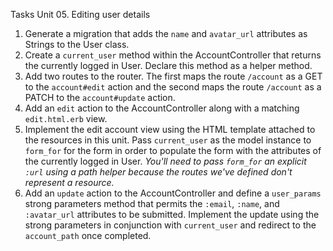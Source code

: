 Tasks Unit 05. Editing user details

1. Generate a migration that adds the `name` and `avatar_url` attributes as Strings to the User class.
2. Create a ``current_user`` method within the AccountController that returns the currently logged in User. Declare this method as a helper method.
3. Add two routes to the router. The first maps the route `/account` as a GET to the  `account#edit` action and the second maps the route `/account` as a PATCH to the  `account#update` action.
4. Add an `edit` action to the AccountController along with a matching `edit.html.erb` view.
5. Implement the edit account view using the HTML template attached to the resources in this unit. Pass `current_user` as the model instance to `form_for` for the form in order to populate the form with the attributes of the currently logged in User. _You'll need to pass `form_for` an explicit `:url` using a path helper because the routes we've defined don't represent a resource._
6. Add an `update` action to the AccountController and define a `user_params` strong parameters method that permits the `:email`, `:name`, and `:avatar_url` attributes to be submitted. Implement the update using the strong parameters in conjunction with `current_user` and redirect to the `account_path` once completed.